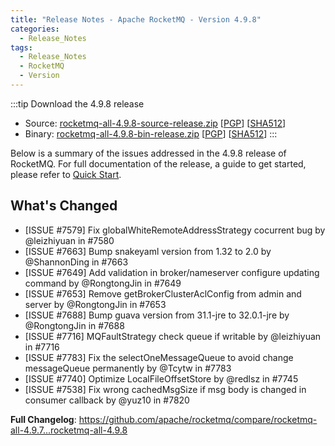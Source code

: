 ```yaml
---
title: "Release Notes - Apache RocketMQ - Version 4.9.8"
categories:
  - Release_Notes
tags:
  - Release_Notes
  - RocketMQ
  - Version
---
```


:::tip    Download the 4.9.8 release
- Source: [rocketmq-all-4.9.8-source-release.zip](https://dist.apache.org/repos/dist/release/rocketmq/4.9.8/rocketmq-all-4.9.8-source-release.zip) [[PGP](https://dist.apache.org/repos/dist/release/rocketmq/4.9.8/rocketmq-all-4.9.8-source-release.zip.asc)] [[SHA512](https://dist.apache.org/repos/dist/release/rocketmq/4.9.8/rocketmq-all-4.9.8-source-release.zip.sha512)]
- Binary: [rocketmq-all-4.9.8-bin-release.zip](https://dist.apache.org/repos/dist/release/rocketmq/4.9.8/rocketmq-all-4.9.8-bin-release.zip) [[PGP](https://dist.apache.org/repos/dist/release/rocketmq/4.9.8/rocketmq-all-4.9.8-bin-release.zip.asc)] [[SHA512](https://dist.apache.org/repos/dist/release/rocketmq/4.9.8/rocketmq-all-4.9.8-bin-release.zip.sha512)]
  :::
<!--truncate-->

Below is a summary of the issues addressed in the 4.9.8 release of RocketMQ. For full documentation of the release, a guide to get started, please refer to <a href='/docs/quickStart/01quickstart/'>Quick Start</a>.

## What's Changed

* [ISSUE #7579] Fix globalWhiteRemoteAddressStrategy cocurrent bug by @leizhiyuan in #7580
* [ISSUE #7663] Bump snakeyaml version from 1.32 to 2.0 by @ShannonDing in #7663
* [ISSUE #7649] Add validation in broker/nameserver configure updating command by @RongtongJin in #7649
* [ISSUE #7653] Remove getBrokerClusterAclConfig from admin and server by @RongtongJin in #7653
* [ISSUE #7688] Bump guava version from 31.1-jre to 32.0.1-jre by @RongtongJin in #7688
* [ISSUE #7716] MQFaultStrategy check queue if writable by @leizhiyuan in #7716
* [ISSUE #7783] Fix the selectOneMessageQueue to avoid change messageQueue permanently by @Tcytw in #7783
* [ISSUE #7740] Optimize LocalFileOffsetStore by @redlsz in #7745
* [ISSUE #7538] Fix wrong cachedMsgSize if msg body is changed in consumer callback by @yuz10 in #7820

**Full Changelog**: https://github.com/apache/rocketmq/compare/rocketmq-all-4.9.7...rocketmq-all-4.9.8